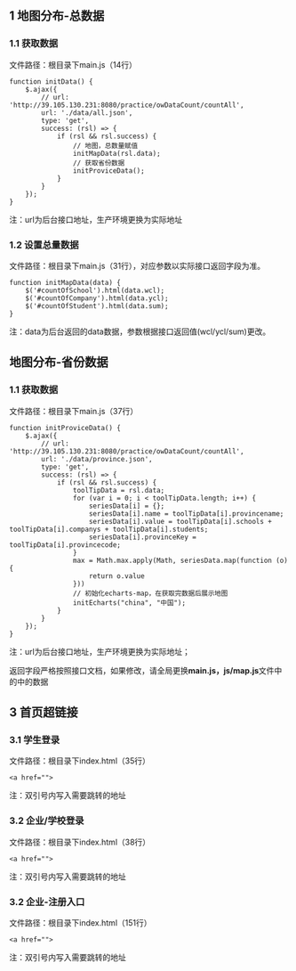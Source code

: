 ## 1 地图分布-总数据

### 1.1 获取数据

文件路径：根目录下main.js（14行）

```
function initData() {
    $.ajax({
        // url: 'http://39.105.130.231:8080/practice/owDataCount/countAll',
        url: './data/all.json',
        type: 'get',
        success: (rsl) => {
            if (rsl && rsl.success) {
                // 地图，总数量赋值
                initMapData(rsl.data);
                // 获取省份数据
                initProviceData();
            }
        }
    });
}
```

注：url为后台接口地址，生产环境更换为实际地址

### 1.2 设置总量数据

文件路径：根目录下main.js（31行），对应参数以实际接口返回字段为准。

```
function initMapData(data) {
    $('#countOfSchool').html(data.wcl);
    $('#countOfCompany').html(data.ycl);
    $('#countOfStudent').html(data.sum);
}
```

注：data为后台返回的data数据，参数根据接口返回值(wcl/ycl/sum)更改。

## 地图分布-省份数据

### 1.1 获取数据

文件路径：根目录下main.js（37行）

```
function initProviceData() {
    $.ajax({
        // url: 'http://39.105.130.231:8080/practice/owDataCount/countAll',
        url: './data/province.json',
        type: 'get',
        success: (rsl) => {
            if (rsl && rsl.success) {
                toolTipData = rsl.data;
                for (var i = 0; i < toolTipData.length; i++) {
                    seriesData[i] = {};
                    seriesData[i].name = toolTipData[i].provincename;
                    seriesData[i].value = toolTipData[i].schools + toolTipData[i].companys + toolTipData[i].students;
                    seriesData[i].provinceKey = toolTipData[i].provincecode;
                }
                max = Math.max.apply(Math, seriesData.map(function (o) {
                    return o.value
                }))
                // 初始化echarts-map，在获取完数据后展示地图
                initEcharts("china", "中国");
            }
        }
    });
}
```

注：url为后台接口地址，生产环境更换为实际地址；

返回字段严格按照接口文档，如果修改，请全局更换**main.js，js/map.js**文件中的中的数据

## 3 首页超链接

### 3.1 学生登录

文件路径：根目录下index.html（35行）

```
<a href="">
```

注：双引号内写入需要跳转的地址

### 3.2 企业/学校登录

文件路径：根目录下index.html（38行）

```
<a href="">
```

注：双引号内写入需要跳转的地址

### 3.2 企业-注册入口

文件路径：根目录下index.html（151行）

```
<a href="">
```

注：双引号内写入需要跳转的地址